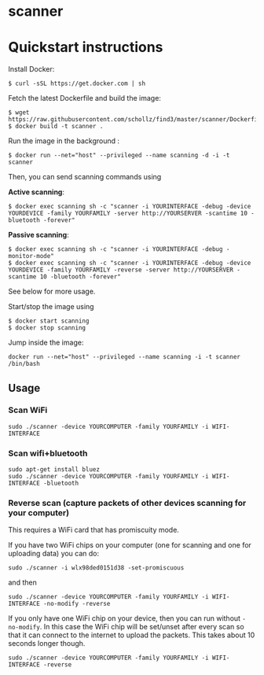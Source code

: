 # scanner

# Quickstart instructions

Install Docker:

```
$ curl -sSL https://get.docker.com | sh
```

Fetch the latest Dockerfile and build the image:

```
$ wget https://raw.githubusercontent.com/schollz/find3/master/scanner/Dockerfile
$ docker build -t scanner .
```

Run the image in the background :

```
$ docker run --net="host" --privileged --name scanning -d -i -t scanner
```

Then, you can send scanning commands using 

**Active scanning**:

```
$ docker exec scanning sh -c "scanner -i YOURINTERFACE -debug -device YOURDEVICE -family YOURFAMILY -server http://YOURSERVER -scantime 10 -bluetooth -forever"
```

**Passive scanning**:

```
$ docker exec scanning sh -c "scanner -i YOURINTERFACE -debug -monitor-mode"
$ docker exec scanning sh -c "scanner -i YOURINTERFACE -debug -device YOURDEVICE -family YOURFAMILY -reverse -server http://YOURSERVER -scantime 10 -bluetooth -forever"
```

See below for more usage.

Start/stop the image using 

```
$ docker start scanning
$ docker stop scanning
```

Jump inside the image:

```
docker run --net="host" --privileged --name scanning -i -t scanner /bin/bash
```


## Usage

### Scan WiFi

```
sudo ./scanner -device YOURCOMPUTER -family YOURFAMILY -i WIFI-INTERFACE 
```

### Scan wifi+bluetooth

```
sudo apt-get install bluez
sudo ./scanner -device YOURCOMPUTER -family YOURFAMILY -i WIFI-INTERFACE -bluetooth
```

### Reverse scan (capture packets of other devices scanning for your computer)

This requires a WiFi card that has promiscuity mode.

If you have two WiFi chips on your computer (one for scanning and one for uploading data) you can do:

```
sudo ./scanner -i wlx98ded0151d38 -set-promiscuous
```

and then

```
sudo ./scanner -device YOURCOMPUTER -family YOURFAMILY -i WIFI-INTERFACE -no-modify -reverse
```

If you only have one WiFi chip on your device, then you can run without `-no-modify`. In this case the WiFi chip will be set/unset after every scan so that it can connect to the internet to upload the packets. This takes about 10 seconds longer though.

```
sudo ./scanner -device YOURCOMPUTER -family YOURFAMILY -i WIFI-INTERFACE -reverse
```
